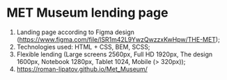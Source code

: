# MET Museum lending page
1. Landing page according to Figma design (https://www.figma.com/file/lSR1m42L9YwzQwzzxKwHpw/THE-MET);
2. Technologies used: HTML + CSS, BEM, SCSS;
3. Flexible lending (Large screens 2560px, Full HD 1920px, The design 1600px, Notebook 1280px, Tablet 1024, Mobile (> 320px));
4. https://roman-lipatov.github.io/Met_Museum/
